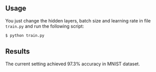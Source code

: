 ## Usage
You just change the hidden layers, batch size and learning rate in 
file ```train.py``` and run the following script:
```bash
$ python train.py
```

## Results 
The current setting achieved 97.3% accuracy in MNIST dataset.
